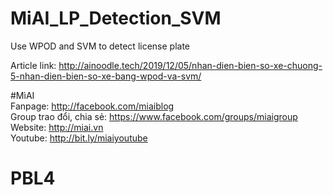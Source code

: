 # MiAI_LP_Detection_SVM
Use WPOD and SVM to detect license plate

Article link:  http://ainoodle.tech/2019/12/05/nhan-dien-bien-so-xe-chuong-5-nhan-dien-bien-so-xe-bang-wpod-va-svm/

#MìAI <br>
Fanpage: http://facebook.com/miaiblog<br>
Group trao đổi, chia sẻ: https://www.facebook.com/groups/miaigroup<br>
Website: http://miai.vn<br>
Youtube: http://bit.ly/miaiyoutube<br>
# PBL4
